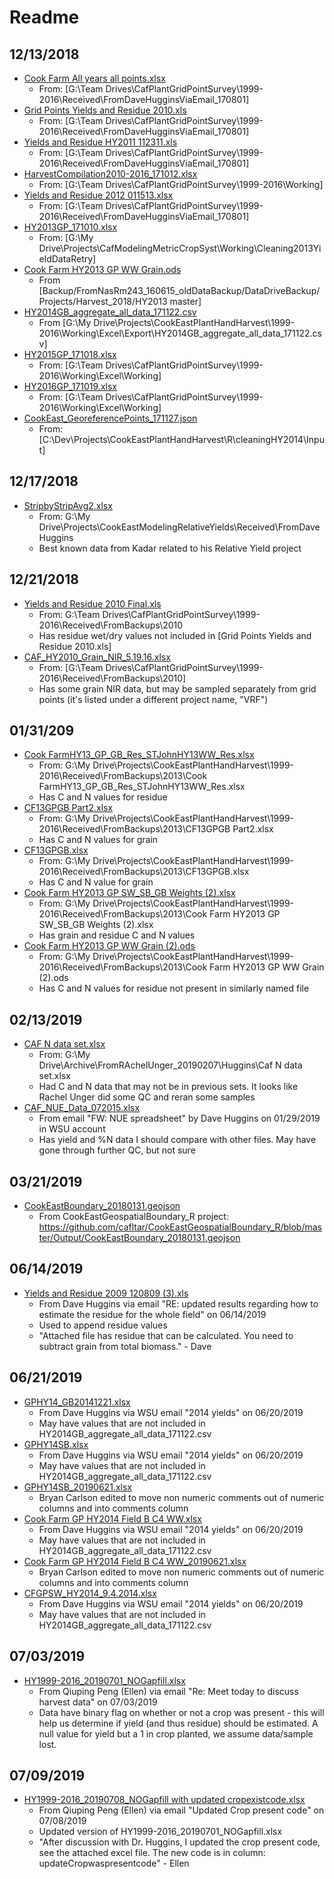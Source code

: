 # Readme

## 12/13/2018

* [Cook Farm All years all points.xlsx](Cook%20Farm%20All%20years%20all%20points.xlsx)
  * From: [G:\Team Drives\CafPlantGridPointSurvey\1999-2016\Received\FromDaveHugginsViaEmail_170801]
* [Grid Points Yields and Residue 2010.xls](Grid%20Points%20Yields%20and%20Residue%202010.xls)
  * From: [G:\Team Drives\CafPlantGridPointSurvey\1999-2016\Received\FromDaveHugginsViaEmail_170801]
* [Yields and Residue HY2011 112311.xls](Yields%20and%20Residue%20HY2011%20112311.xls)
  * From: [G:\Team Drives\CafPlantGridPointSurvey\1999-2016\Received\FromDaveHugginsViaEmail_170801]
* [HarvestCompilation2010-2016_171012.xlsx](HarvestCompilation2010-2016_171012.xlsx)
  * From: [G:\Team Drives\CafPlantGridPointSurvey\1999-2016\Working]
* [Yields and Residue 2012 011513.xlsx](Yields%20and%20Residue%202012%20011513.xlsx)
  * From: [G:\Team Drives\CafPlantGridPointSurvey\1999-2016\Received\FromDaveHugginsViaEmail_170801]
* [HY2013GP_171010.xlsx](HY2013GP_171010.xlsx)
  * From: [G:\My Drive\Projects\CafModelingMetricCropSyst\Working\Cleaning2013YieldDataRetry]
* [Cook Farm HY2013 GP WW Grain.ods](Cook%20Farm%20HY2013%20GP%20WW%20Grain.ods)
  * From [Backup/FromNasRm243_160615_oldDataBackup/DataDriveBackup/Projects/Harvest_2018/HY2013 master]
* [HY2014GB_aggregate_all_data_171122.csv](HY2014GB_aggregate_all_data_171122.csv)
  * From [G:\My Drive\Projects\CookEastPlantHandHarvest\1999-2016\Working\Excel\Export\HY2014GB_aggregate_all_data_171122.csv]
* [HY2015GP_171018.xlsx](HY2015GP_171018.xlsx)
  * From: [G:\Team Drives\CafPlantGridPointSurvey\1999-2016\Working\Excel\Working]
* [HY2016GP_171019.xlsx](HY2016GP_171019.xlsx)
  * From: [G:\Team Drives\CafPlantGridPointSurvey\1999-2016\Working\Excel\Working]
* [CookEast_GeoreferencePoints_171127.json](CookEast_GeoreferencePoints_171127.json)
  * From: [C:\Dev\Projects\CookEastPlantHandHarvest\R\cleaningHY2014\Input]

## 12/17/2018

* [StripbyStripAvg2.xlsx](StripbyStripAvg2.xlsx)
  * From: G:\My Drive\Projects\CookEastModelingRelativeYields\Received\FromDaveHuggins
  * Best known data from Kadar related to his Relative Yield project

## 12/21/2018

* [Yields and Residue 2010 Final.xls](Yields%20and%20Residue%202010%20Final.xls)
  * From: G:\Team Drives\CafPlantGridPointSurvey\1999-2016\Received\FromBackups\2010
  * Has residue wet/dry values not included in [Grid Points Yields and Residue 2010.xls]
* [CAF_HY2010_Grain_NIR_5.19.16.xlsx](CAF_HY2010_Grain_NIR_5.19.16.xlsx)
  * From: [G:\Team Drives\CafPlantGridPointSurvey\1999-2016\Received\FromBackups\2010]
  * Has some grain NIR data, but may be sampled separately from grid points (it's listed under a different project name, "VRF")

## 01/31/209

* [Cook FarmHY13_GP_GB_Res_STJohnHY13WW_Res.xlsx](Cook%20FarmHY13_GP_GB_Res_STJohnHY13WW_Res.xlsx)
  * From: G:\My Drive\Projects\CookEastPlantHandHarvest\1999-2016\Received\FromBackups\2013\Cook FarmHY13_GP_GB_Res_STJohnHY13WW_Res.xlsx
  * Has C and N values for residue
* [CF13GPGB Part2.xlsx](CF13GPGB%20Part2.xlsx)
  * From: G:\My Drive\Projects\CookEastPlantHandHarvest\1999-2016\Received\FromBackups\2013\CF13GPGB Part2.xlsx
  * Has C and N values for grain
* [CF13GPGB.xlsx](CF13GPGB.xlsx)
  * From: G:\My Drive\Projects\CookEastPlantHandHarvest\1999-2016\Received\FromBackups\2013\CF13GPGB.xlsx
  * Has C and N value for grain
* [Cook Farm HY2013 GP SW_SB_GB Weights (2).xlsx](Cook%20Farm%20HY2013%20GP%20SW_SB_GB%20Weights%20(2).xlsx)
  * From: G:\My Drive\Projects\CookEastPlantHandHarvest\1999-2016\Received\FromBackups\2013\Cook Farm HY2013 GP SW_SB_GB Weights (2).xlsx
  * Has grain and residue C and N values
* [Cook Farm HY2013 GP WW Grain (2).ods](Cook%20Farm%20HY2013%20GP%20WW%20Grain%20(2).ods)
  * From: G:\My Drive\Projects\CookEastPlantHandHarvest\1999-2016\Received\FromBackups\2013\Cook Farm HY2013 GP WW Grain (2).ods
  * Has C and N values for residue not present in similarly named file

## 02/13/2019

* [CAF N data set.xlsx](CAF%20N%20data%20set.xlsx)
  * From: G:\My Drive\Archive\FromRAchelUnger_20190207\Huggins\Caf N data set.xlsx
  * Had C and N data that may not be in previous sets.  It looks like Rachel Unger did some QC and reran some samples
* [CAF_NUE_Data_072015.xlsx](CAF_NUE_Data_072015.xlsx)
  * From email "FW: NUE spreadsheet" by Dave Huggins on 01/29/2019 in WSU account
  * Has yield and %N data I should compare with other files.  May have gone through further QC, but not sure

## 03/21/2019

* [CookEastBoundary_20180131.geojson](CookEastBoundary_20180131.geojson)
  * From CookEastGeospatialBoundary_R project: https://github.com/cafltar/CookEastGeospatialBoundary_R/blob/master/Output/CookEastBoundary_20180131.geojson

## 06/14/2019

* [Yields and Residue 2009 120809 (3).xls](Yields%20and%20Residue%202009%20120809%20(3).xls)
  * From Dave Huggins via email "RE: updated results regarding how to  estimate the residue for the whole field" on 06/14/2019
  * Used to append residue values
  * "Attached file has residue that can be calculated. You need to subtract grain from total biomass." - Dave

## 06/21/2019

* [GPHY14_GB20141221.xlsx](GPHY14_GB20141221.xlsx)
  * From Dave Huggins via WSU email "2014 yields" on 06/20/2019
  * May have values that are not included in HY2014GB_aggregate_all_data_171122.csv
* [GPHY14SB.xlsx](GPHY14SB.xlsx)
  * From Dave Huggins via WSU email "2014 yields" on 06/20/2019
  * May have values that are not included in HY2014GB_aggregate_all_data_171122.csv
* [GPHY14SB_20190621.xlsx](GPHY14SB_20190621.xlsx)
  * Bryan Carlson edited to move non numeric comments out of numeric columns and into comments column
* [Cook Farm GP HY2014 Field B C4 WW.xlsx](Cook%20Farm%20GP%20HY2014%20Field%20B%20C4%20WW.xlsx)
  * From Dave Huggins via WSU email "2014 yields" on 06/20/2019
  * May have values that are not included in HY2014GB_aggregate_all_data_171122.csv
* [Cook Farm GP HY2014 Field B C4 WW_20190621.xlsx](Cook%20Farm%20GP%20HY2014%20Field%20B%20C4%20WW_20190621.xlsx)
  * Bryan Carlson edited to move non numeric comments out of numeric columns and into comments column 
* [CFGPSW_HY2014_9.4.2014.xlsx](CFGPSW_HY2014_9.4.2014.xlsx)
  * From Dave Huggins via WSU email "2014 yields" on 06/20/2019
  * May have values that are not included in HY2014GB_aggregate_all_data_171122.csv

## 07/03/2019

* [HY1999-2016_20190701_NOGapfill.xlsx](HY1999-2016_20190701_NOGapfill.xlsx)
  * From Qiuping Peng (Ellen) via email "Re: Meet today to discuss harvest data" on 07/03/2019
  * Data have binary flag on whether or not a crop was present - this will help us determine if yield (and thus residue) should be estimated. A null value for yield but a 1 in crop planted, we assume data/sample lost.

## 07/09/2019

* [HY1999-2016_20190708_NOGapfill with updated cropexistcode.xlsx](HY1999-2016_20190708_NOGapfill%20with%20updated%20cropexistcode.xlsx)
  * From Qiuping Peng (Ellen) via email "Updated Crop present code" on 07/08/2019
  * Updated version of HY1999-2016_20190701_NOGapfill.xlsx
  * "After discussion with Dr. Huggins, I updated the crop present code, see the attached excel file.  The new code is in column: updateCropwaspresentcode" - Ellen
  